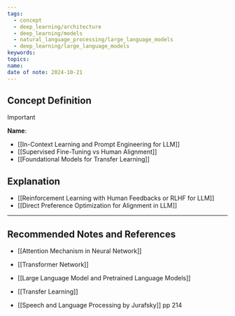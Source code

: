 ```yaml
---
tags:
  - concept
  - deep_learning/architecture
  - deep_learning/models
  - natural_language_processing/large_language_models
  - deep_learning/large_language_models
keywords: 
topics: 
name: 
date of note: 2024-10-21
---
```


## Concept Definition

>[!important]
>**Name**: 



- [[In-Context Learning and Prompt Engineering for LLM]]
- [[Supervised Fine-Tuning vs Human Alignment]]
- [[Foundational Models for Transfer Learning]]

## Explanation


- [[Reinforcement Learning with Human Feedbacks or RLHF for LLM]]
- [[Direct Preference Optimization for Alignment in LLM]]






-----------
##  Recommended Notes and References


- [[Attention Mechanism in Neural Network]]
- [[Transformer Network]]
- [[Large Language Model and Pretrained Language Models]]



- [[Transfer Learning]]
- [[Speech and Language Processing by Jurafsky]] pp 214